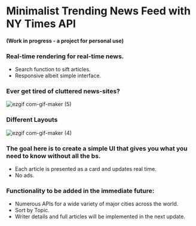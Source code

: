 # Minimalist Trending News Feed with NY Times API
#### (Work in progress - a project for personal use)

### Real-time rendering for real-time news.
- Search function to sift articles.
- Responsive albeit simple interface.


### Ever get tired of cluttered news-sites?



![ezgif com-gif-maker (5)](https://user-images.githubusercontent.com/100096239/176106498-1ca18549-7ec4-46f9-8f39-a7f42d499f82.gif)

### Different Layouts

![ezgif com-gif-maker (4)](https://user-images.githubusercontent.com/100096239/175660828-4e1e669e-fb2e-45e8-ad38-09913d9c66ea.gif)

### The goal here is to create a simple UI that gives you what you need to know without all the bs.
  - Each article is presented as a card and updates real time.
  - No ads.

### Functionality to be added in the immediate future:
  - Numerous APIs for a wide variety of major cities across the world.
  - Sort by Topic.
  - Writer details and full articles will be implemented in the next update.
